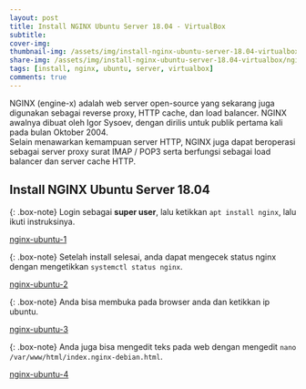```yaml
---
layout: post
title: Install NGINX Ubuntu Server 18.04 - VirtualBox
subtitle: 
cover-img: 
thumbnail-img: /assets/img/install-nginx-ubuntu-server-18.04-virtualbox/nginx.png
share-img: /assets/img/install-nginx-ubuntu-server-18.04-virtualbox/nginx.png
tags: [install, nginx, ubuntu, server, virtualbox]
comments: true
---
```


NGINX (engine-x) adalah web server open-source yang sekarang juga digunakan sebagai reverse proxy, HTTP cache, dan load balancer. NGINX awalnya dibuat oleh Igor Sysoev, dengan dirilis untuk publik pertama kali pada bulan Oktober 2004.  
Selain menawarkan kemampuan server HTTP, NGINX juga dapat beroperasi sebagai server proxy surat IMAP / POP3 serta berfungsi sebagai load balancer dan server cache HTTP.

## Install NGINX Ubuntu Server 18.04

{: .box-note}
Login sebagai **super user**, lalu ketikkan `apt install nginx`, lalu ikuti instruksinya.

[nginx-ubuntu-1](/assets/img/install-nginx-ubuntu-server-18.04-virtualbox/nginx-ubuntu-1.png)

{: .box-note}
Setelah install selesai, anda dapat mengecek status nginx dengan mengetikkan `systemctl status nginx`.

[nginx-ubuntu-2](/assets/img/install-nginx-ubuntu-server-18.04-virtualbox/nginx-ubuntu-2.png)

{: .box-note}
Anda bisa membuka pada browser anda dan ketikkan ip ubuntu.

[nginx-ubuntu-3](/assets/img/install-nginx-ubuntu-server-18.04-virtualbox/nginx-ubuntu-3.png)

{: .box-note}
Anda juga bisa mengedit teks pada web dengan mengedit `nano /var/www/html/index.nginx-debian.html`.

[nginx-ubuntu-4](/assets/img/install-nginx-ubuntu-server-18.04-virtualbox/nginx-ubuntu-4.png)
